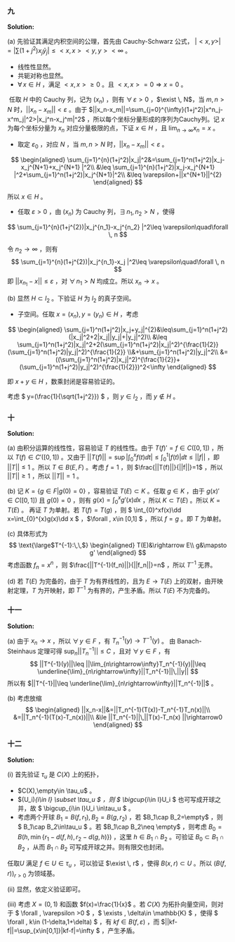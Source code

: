 ### 九

**Solution:**

(a) 先验证其满足内积空间的公理，首先由 Cauchy-Schwarz 公式， $|<x,y>|=|\sum(1+j^2)x_j\bar y_j |\leq <x,x><y,y><\infty$ 。

* 线性性显然。
* 共轭对称也显然。
* $\forall \, x\in H$ ，满足 $<x,x>\geq0$ 。且 $<x,x>=0\Rightarrow x=0$ 。	

​	任取 $H$ 中的 Cauchy 列，记为 $(x_n)$ ，则有 $\forall \, \varepsilon>0$ ，$\exist \, N$，当 $m,n>N$ 时，$||x_n-x_m||<\varepsilon$ 。由于 $||x_n-x_m||=\sum_{j=0}^{\infty}(1+j^2)|x^n_j-x^m_j|^2>|x_j^n-x_j^m|^2$ ，所以每个坐标分量形成的序列为Cauchy列。记 $x$ 为每个坐标分量为 $x_n$ 对应分量极限的点，下证 $x\in H$ ，且 $\lim_{n\rightarrow\infty}x_n=x$ 。

* 取定 $\varepsilon_0$ ，对应 $N$ ，当 $m,n>N$ 时，$||x_n-x_m||<\varepsilon$ 。

$$
\begin{aligned}
\sum_{j=1}^{n}(1+j^2)|x_j|^2&=\sum_{j=1}^n(1+j^2)|x_j-x_j^{N+1}+x_j^{N+1} |^2\\
&\leq \sum_{j=1}^{n}(1+j^2)|x_j-x_j^{N+1} |^2+\sum_{j=1}^n(1+j^2)|x_j^{N+1}|^2\\
&\leq \varepsilon+||x^{N+1}||^{2}
\end{aligned}
$$

所以 $x\in H$ 。

* 任取 $\varepsilon>0$ ，由 $(x_n)$ 为 Cauchy 列，$\exists\,n_1,n_2>N$ ，使得

$$
\sum_{j=1}^{n}(1+j^{2})|x_j^{n_1}-x_j^{n_2} |^2\leq \varepsilon\quad\forall \, n
$$

令 $n_{2}\rightarrow \infty$ ，则有
$$
\sum_{j=1}^{n}(1+j^{2})|x_j^{n_1}-x_j |^2\leq \varepsilon\quad\forall \, n
$$
 即 $||x_{n_1}-x||\leq\varepsilon$ ，对 $\forall \, n_1>N$ 均成立。所以 $x_n\rightarrow x$ 。

(b) 显然 $H\subset l_2$ 。下验证 $H$ 为 $l_2$ 的真子空间。

* 子空间。任取 $x=(x_n),y=(y_n)\in H$ ，考虑 

$$
\begin{aligned}
\sum_{j=1}^n(1+j^2)|x_j+y_j|^{2}&\leq\sum_{j=1}^n(1+j^2)(|x_j|^2+2|x_j||y_j|+|y_j|^2)\\
&\leq \sum_{j=1}^n(1+j^2)|x_j|^2+2(\sum_{j=1}^n(1+j^2)|x_j|^2)^{\frac{1}{2}}(\sum_{j=1}^n(1+j^2)|y_j|^2)^{\frac{1}{2}}
\\&+\sum_{j=1}^n(1+j^2)|y_j|^2\\
&=((\sum_{j=1}^n(1+j^2)|x_j|^2)^{\frac{1}{2}}+(\sum_{j=1}^n(1+j^2)|y_j|^2)^{\frac{1}{2}})^2<\infty
\end{aligned}
$$

即 $x+y\in H$ ，数乘封闭是容易验证的。

考虑 $  y=(\frac{1}{\sqrt{1+j^2}}) $ ，则 $y\in l_2$ ，而 $y\not\in H$ 。

### 十

**Solution:**

(a) 由积分运算的线性性，容易验证 $T$ 的线性性。由于 $T(f)'=f\in C([0,1])$ ，所以 $T(f)\in C'([0,1])$ 。又由于 $||T(f)||=\sup|\int_0^x f(t)\dd t|\leq \int_0^1|f(t)|\dd t\leq ||f||$ ，即 $||T||\leq1$ 。所以 $T\in B(E,F)$ 。考虑 $f=1$ ，则 $\frac{||T(f)||}{||f||}=1$ ，所以 $||T||\geq 1$ ，所以 $||T||=1$ 。

(b) 记 $K=\{ g\in F \big| g(0)=0 \}$ ，容易验证 $T(E)\subset K$ 。任取 $g\in K$ ，由于 $g(x)'\in C([0,1])$ 且 $g(0)=0$ ，则有 $g(x)=\int_0^xg'(x)\dd x$ ，所以 $K\subset T(E)$ 。所以 $K=T(E)$ 。
	 再证 $T$ 为单射。若 $T(f)=T(g)$ ，则 $ \int_{0}^xf(x)\dd x=\int_{0}^{x}g(x)\dd x $ ，$\forall \, x\in [0,1] $ ，所以 $f=g$ 。即 $T$ 为单射。

(c) 具体形式为
$$
\text{\large$T^{-1}:\,\,$}
\begin{aligned}
T(E)&\rightarrow E\\
g&\mapsto g'
\end{aligned}
$$
考虑函数 $f_n=x^n$ ，则 $\frac{||T^{-1}(f_n)||}{||f_n||}=n$ ，所以 $T^{-1}$ 无界。

(d) 若 $T(E)$ 为完备的，由于 $T$ 为有界线性的，且为 $E\rightarrow T(E)$ 上的双射，由开映射定理，$T$ 为开映射，即 $T^{-1}$ 为有界的，产生矛盾。所以 $T(E)$ 不为完备的。

### 十一

**Solution:**

(a) 由于 $x_n\rightarrow x$ ，所以 $\forall \, y\in F$ ，有 $T_n^{-1}(y)\rightarrow T^{-1}(y)$ 。 由 Banach-Steinhaus 定理可得 $\sup_n||T_n^{-1}||\leq C$ ，且对 $\forall \, y\in F$ ，有
$$
||T^{-1}(y)||\leq ||\lim_{n\rightarrow\infty}T_n^{-1}(y)||\leq \underline{\lim}_{n\rightarrow\infty}||T_n^{-1}||\,||y||
$$
所以有 $||T^{-1}||\leq \underline{\lim}_{n\rightarrow\infty}||T_n^{-1}||$ 。

(b) 考虑放缩
$$
\begin{aligned}
||x_n-x||&=||T_n^{-1}(T(x))-T_n^{-1}T_n(x)||\\
&=||T_n^{-1}(T(x)-T_n(x))||\\
&\le ||T_n^{-1}||\,||T(x)-T_n(x) ||\rightarrow0
\end{aligned}
$$

### 十二

**Solution:**

(i) 首先验证 $\tau_u$ 是 $C(X)$ 上的拓扑，

* $C(X),\empty\in \tau_u$ 。
* $(U_i)_{i\in I} \subset \tau_u $ ，则 $ \bigcup_{i\in I}U_i $ 也可写成开球之并，故 $ \bigcup_{i\in I}U_i \in\tau_u $ 。
* 考虑两个开球 $B_1=B(f,r_1),B_2=B(g,r_2)$ ，若 $B_1\cap B_2=\empty$ ，则 $ B_1\cap B_2\in\tau_u $ 。若 $B_1\cap B_2\neq \empty$ ，则考虑 $B_0=B(h,\min\{ r_1-d(f,h),r_2-d(g,h) \})$ ，这里 $h\in B_1\cap B_2$ 。可验证 $B_0\subset B_1\cap B_2$ ，从而 $B_1\cap B_2$ 可写成开球之并。则有限交也封闭。

任取$U$ 满足 $f\in U\in \tau_u$ ，可以验证 $\exist \, r$ ，使得 $B(x,r)\subset U$ 。所以 $(B(f,r))_{r>0}$ 为领域基。

(ii) 显然，依定义验证即可。

(iii) 考虑 $X=(0,1)$ 和函数 $f(x)=\frac{1}{x}$ 。若 $C(X)$ 为拓扑向量空间，则对于 $ \forall \, \varepsilon >0 $ ，$ \exists \, \delta\in \mathbb{K} $ ，使得 $ \forall \, k\in (1-\delta,1+\delta) $ ，有 $kf\in B(f,\varepsilon)$ ，而 $||kf-f||=\sup_{x\in[0,1]}|kf-f|=\infty $ ，产生矛盾。
